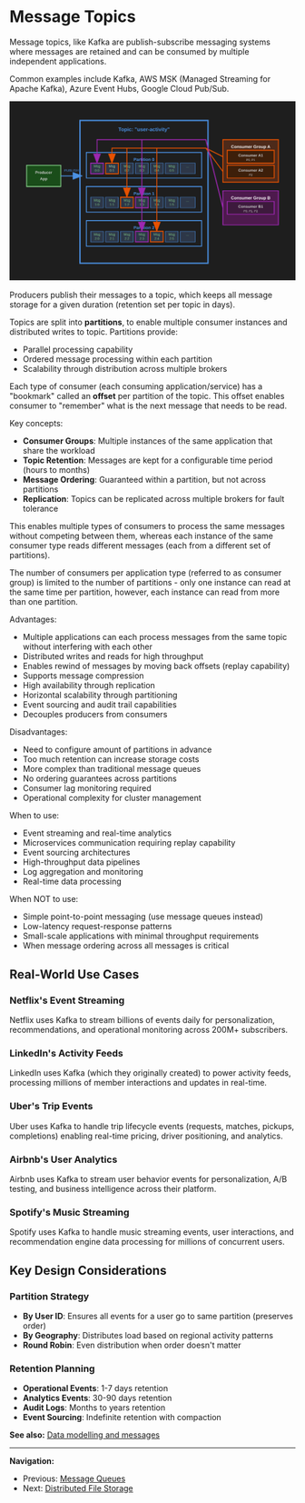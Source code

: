 # Message Topics

Message topics, like Kafka are publish-subscribe messaging systems where messages are retained and can be consumed by multiple independent applications.

Common examples include Kafka, AWS MSK (Managed Streaming for Apache Kafka), Azure Event Hubs, Google Cloud Pub/Sub.

![Message Topic Layout](./images/message-topic-layout.svg)

Producers publish their messages to a topic, which keeps all message storage for a given duration (retention set per topic in days).

Topics are split into **partitions**, to enable multiple consumer instances and distributed writes to topic. Partitions provide:
- Parallel processing capability
- Ordered message processing within each partition
- Scalability through distribution across multiple brokers

Each type of consumer (each consuming application/service) has a "bookmark" called an **offset** per partition of the topic. This offset enables consumer to "remember" what is the next message that needs to be read.

Key concepts:
- **Consumer Groups**: Multiple instances of the same application that share the workload
- **Topic Retention**: Messages are kept for a configurable time period (hours to months)
- **Message Ordering**: Guaranteed within a partition, but not across partitions
- **Replication**: Topics can be replicated across multiple brokers for fault tolerance

This enables multiple types of consumers to process the same messages without competing between them, whereas each instance of the same consumer type reads different messages (each from a different set of partitions).

The number of consumers per application type (referred to as consumer group) is limited to the number of partitions - only one instance can read at the same time per partition, however, each instance can read from more than one partition.

Advantages:

- Multiple applications can each process messages from the same topic without interfering with each other
- Distributed writes and reads for high throughput
- Enables rewind of messages by moving back offsets (replay capability)
- Supports message compression
- High availability through replication
- Horizontal scalability through partitioning
- Event sourcing and audit trail capabilities
- Decouples producers from consumers

Disadvantages:

- Need to configure amount of partitions in advance
- Too much retention can increase storage costs
- More complex than traditional message queues
- No ordering guarantees across partitions
- Consumer lag monitoring required
- Operational complexity for cluster management

When to use:

- Event streaming and real-time analytics
- Microservices communication requiring replay capability
- Event sourcing architectures
- High-throughput data pipelines
- Log aggregation and monitoring
- Real-time data processing

When NOT to use:

- Simple point-to-point messaging (use message queues instead)
- Low-latency request-response patterns
- Small-scale applications with minimal throughput requirements
- When message ordering across all messages is critical

## Real-World Use Cases

### Netflix's Event Streaming
Netflix uses Kafka to stream billions of events daily for personalization, recommendations, and operational monitoring across 200M+ subscribers.

### LinkedIn's Activity Feeds
LinkedIn uses Kafka (which they originally created) to power activity feeds, processing millions of member interactions and updates in real-time.

### Uber's Trip Events
Uber uses Kafka to handle trip lifecycle events (requests, matches, pickups, completions) enabling real-time pricing, driver positioning, and analytics.

### Airbnb's User Analytics
Airbnb uses Kafka to stream user behavior events for personalization, A/B testing, and business intelligence across their platform.

### Spotify's Music Streaming
Spotify uses Kafka to handle music streaming events, user interactions, and recommendation engine data processing for millions of concurrent users.

## Key Design Considerations

### Partition Strategy
- **By User ID**: Ensures all events for a user go to same partition (preserves order)
- **By Geography**: Distributes load based on regional activity patterns
- **Round Robin**: Even distribution when order doesn't matter

### Retention Planning
- **Operational Events**: 1-7 days retention
- **Analytics Events**: 30-90 days retention  
- **Audit Logs**: Months to years retention
- **Event Sourcing**: Indefinite retention with compaction

**See also:** [Data modelling and messages](./data-modelling-messages.md)

---

**Navigation:**

- Previous: [Message Queues](./message-queues.md)
- Next: [Distributed File Storage](./distributed-file-storage.md)
